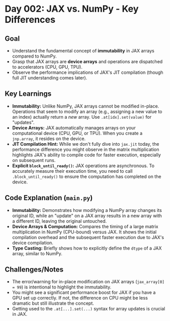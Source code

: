 # Day 002: JAX vs. NumPy - Key Differences

## Goal
- Understand the fundamental concept of **immutability** in JAX arrays compared to NumPy.
- Grasp that JAX arrays are **device arrays** and operations are dispatched to accelerators (CPU, GPU, TPU).
- Observe the performance implications of JAX's JIT compilation (though full JIT understanding comes later).

## Key Learnings
- **Immutability:** Unlike NumPy, JAX arrays cannot be modified in-place. Operations that seem to modify an array (e.g., assigning a new value to an index) actually return a *new* array. Use `.at[idx].set(value)` for "updates".
- **Device Arrays:** JAX automatically manages arrays on your computational device (CPU, GPU, or TPU). When you create a `jnp.array`, it resides on the device.
- **JIT Compilation Hint:** While we don't fully dive into `jax.jit` today, the performance difference you might observe in the matrix multiplication highlights JAX's ability to compile code for faster execution, especially on subsequent runs.
- **Explicit `block_until_ready()`:** JAX operations are asynchronous. To accurately measure their execution time, you need to call `.block_until_ready()` to ensure the computation has completed on the device.

## Code Explanation (`main.py`)
- **Immutability:** Demonstrates how modifying a NumPy array changes its original ID, while an "update" on a JAX array results in a new array with a different ID, leaving the original untouched.
- **Device Arrays & Computation:** Compares the timing of a large matrix multiplication in NumPy (CPU-bound) versus JAX. It shows the initial compilation overhead and the subsequent faster execution due to JAX's device compilation.
- **Type Casting:** Briefly shows how to explicitly define the `dtype` of a JAX array, similar to NumPy.

## Challenges/Notes
- The error/warning for in-place modification on JAX arrays (`jax_array[0] = 99`) is intentional to highlight the immutability.
- You might see a significant performance boost for JAX if you have a GPU set up correctly. If not, the difference on CPU might be less dramatic but still illustrate the concept.
- Getting used to the `.at[...].set(...)` syntax for array updates is crucial in JAX.